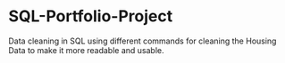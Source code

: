 # SQL-Portfolio-Project
Data cleaning in SQL using different commands for cleaning the Housing Data to make it more readable and usable.
